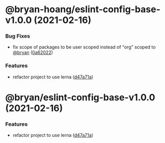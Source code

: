 # @bryan-hoang/eslint-config-base-v1.0.0 (2021-02-16)


### Bug Fixes

* fix scope of packages to be user scoped instead of "org" scoped to [@bryan](https://github.com/bryan) ([0a62022](https://github.com/bryan-hoang/eslint-config/commit/0a62022539fbdd5e64b4aee1cda6b21486e7ee7d))


### Features

* refactor project to use lerna ([d47a71a](https://github.com/bryan-hoang/eslint-config/commit/d47a71a90d568e328ae49477f070b53b8ce1af6a))

# @bryan/eslint-config-base-v1.0.0 (2021-02-16)


### Features

* refactor project to use lerna ([d47a71a](https://github.com/bryan-hoang/eslint-config/commit/d47a71a90d568e328ae49477f070b53b8ce1af6a))

